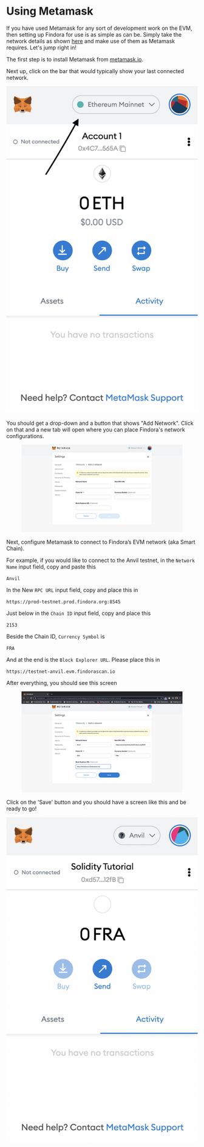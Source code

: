 # Using Metamask

If you have used Metamask for any sort of development work on the EVM, then setting up Findora for use is as simple as can be. Simply take the network details as shown [here](broken-reference) and make use of them as Metamask requires. Let's jump right in!

The first step is to install Metamask from [metamask.io](https://metamask.io/).

Next up, click on the bar that would typically show your last connected network.

![](<../../../../.gitbook/assets/image (5).png>)

You should get a drop-down and a button that shows "Add Network". Click on that and a new tab will open where you can place Findora's network configurations.

<figure><img src="../../../../.gitbook/assets/image (21).png" alt=""><figcaption></figcaption></figure>

Next, configure Metamask to connect to Findora’s EVM network (aka Smart Chain).

For example, if you would like to connect to the Anvil testnet, in the `Network Name` input field, copy and paste this

```
Anvil
```

In the New `RPC URL` input field, copy and place this in

```
https://prod-testnet.prod.findora.org:8545
```

Just below in the `Chain ID` input field, copy and place this

```
2153
```

Beside the Chain ID, `Currency Symbol` is

```
FRA
```

And at the end is the `Block Explorer URL`. Please place this in

```
https://testnet-anvil.evm.findorascan.io
```

After everything, you should see this screen

<figure><img src="../../../../.gitbook/assets/image (4).png" alt=""><figcaption></figcaption></figure>

Click on the 'Save' button and you should have a screen like this and be ready to go!

![](<../../../../.gitbook/assets/image (7).png>)
